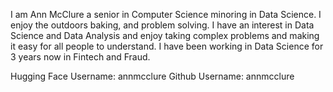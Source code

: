 I am Ann McClure a senior in Computer Science minoring in Data Science. I enjoy the outdoors
baking, and problem solving. I have an interest in Data Science and Data Analysis and enjoy
taking complex problems and making it easy for all people to understand. I have been working
in Data Science for 3 years now in Fintech and Fraud.

Hugging Face Username: annmcclure
Github Username: annmcclure
